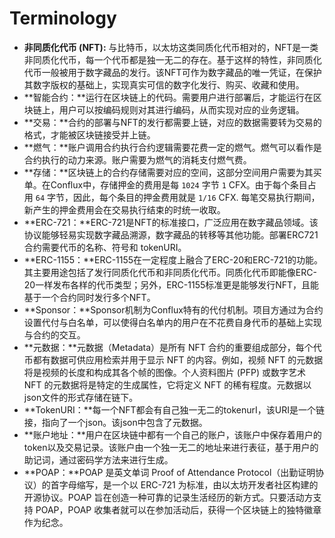 # Terminology

* **非同质化代币 (NFT):** 与比特币，以太坊这类同质化代币相对的，NFT是一类非同质化代币，每一个代币都是独一无二的存在。基于这样的特性，非同质化代币一般被用于数字藏品的发行。该NFT可作为数字藏品的唯一凭证，在保护其数字版权的基础上，实现真实可信的数字化发行、购买、收藏和使用。
* **智能合约：**运行在区块链上的代码。需要用户进行部署后，才能运行在区块链上，用户可以按编码规则对其进行编码，从而实现对应的业务逻辑。
* **交易：**合约的部署与NFT的发行都需要上链，对应的数据需要转为交易的格式，才能被区块链接受并上链。
* **燃气：**账户调用合约执行合约逻辑需要花费一定的燃气。燃气可以看作是合约执行的动力来源。账户需要为燃气的消耗支付燃气费。
* **存储：**区块链上的合约存储需要对应的空间，这部分空间用户需要为其买单。在Conflux中，存储押金的费用是每 `1024` 字节 `1` CFX。由于每个条目占用 `64` 字节，因此，每个条目的押金费用就是 `1/16` CFX. 每笔交易执行期间，新产生的押金费用会在交易执行结束的时统一收取。
* **ERC-721：**ERC-721是NFT的标准接口，广泛应用在数字藏品领域。该协议能够轻易实现数字藏品溯源，数字藏品的转移等其他功能。部署ERC721合约需要代币的名称、符号和 tokenURI。
* **ERC-1155：**ERC-1155在一定程度上融合了ERC-20和ERC-721的功能。其主要用途包括了发行同质化代币和非同质化代币。同质化代币即能像ERC-20一样发布各样的代币类型；另外，ERC-1155标准更是能够发行NFT，且能基于一个合约同时发行多个NFT。
* **Sponsor：**Sponsor机制为Conflux特有的代付机制。项目方通过为合约设置代付与白名单，可以使得白名单内的用户在不花费自身代币的基础上实现与合约的交互。
* **元数据：**元数据（Metadata）是所有 NFT 合约的重要组成部分，每个代币都有数据可供应用检索并用于显示 NFT 的内容。例如，视频 NFT 的元数据将是视频的长度和构成其各个帧的图像。个人资料图片 (PFP​​) 或数字艺术 NFT 的元数据将是特定的生成属性，它将定义 NFT 的稀有程度。元数据以json文件的形式存储在链下。
* **TokenURI：**每一个NFT都会有自己独一无二的tokenurI，该URI是一个链接，指向了一个json。该json中包含了元数据。
* **账户地址：**用户在区块链中都有一个自己的账户，该账户中保存着用户的token以及交易记录。该账户由一个独一无二的地址来进行表征，基于用户的助记词，通过密码学方法来进行生成。
* **POAP：**POAP 是英文单词 Proof of Attendance Protocol（出勤证明协议）的首字母缩写，是一个以 ERC-721 为标准，由以太坊开发者社区构建的开源协议。POAP 旨在创造一种可靠的记录生活经历的新方式。只要活动方支持 POAP，POAP 收集者就可以在参加活动后，获得一个区块链上的独特徽章作为纪念。
